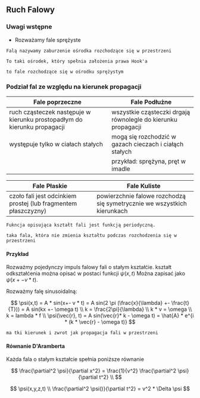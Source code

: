 ## Ruch Falowy

### Uwagi wstępne

- Rozważamy fale sprężyste

```{admonition} fala
Falą nazywamy zaburzenie ośrodka rozchodzące się w przestrzeni
```

```{admonition} Ośrodek sprężysty
To taki ośrodek, który spełnia założenia prawa Hook'a
```

```{admonition} Fale sprężyste
to fale rozchodzące się w ośrodku sprężystym
```

### Podział fal ze względu na kierunek propagacji

| Fale poprzeczne                                                           | Fale Podłużne                                                 |
|---------------------------------------------------------------------------|---------------------------------------------------------------|
| ruch cząsteczek następuje w kierunku prostopadłym do kierunku propagacji  | wszystkie cząsteczki drgają równolegle do kierunku propagacji |
| występuje tylko w ciałach stałych                                         | mogą się rozchodzić w gazach cieczach i ciałąch stałych       |
|                                                                           | przykład: sprężyna, pręt w imadle                             |

| Fale Płaskie                                                    | Fale Kuliste                                                            |
|-----------------------------------------------------------------|-------------------------------------------------------------------------|
| czoło fali jest odcinkiem prostej (lub fragmentem płaszczyzny)  | powierzchnie falowe rozchodzą się symetrycznie we wszystkich kierunkach |

```{admonition} Fala okresowa (periodyczna)
Fukncja opisująca kształt fali jest funkcją periodyczną.
```

```{admonition} Fala o stałym kształcie
taka fala, która nie zmienia kształtu podczas rozchodzenia się w przestrzeni
```

#### Przykład

Rozważmy pojedynczy impuls falowy fali o stałym kształćie. kształt odkształćenia można opisać w postaci funkcji
$\psi(x, t)$ Można zapisać jako $\psi(x +- v * t)$.

Rozważmy falę sinusoidalną:

<!--TODO: check this-->
$$
\psi(x,t) = A * sin(x+- v * t) = A sin(2 \pi (\frac{x}{\lambda} +- \frac{t}{T})) = A sin(kx +- \omega t) \\
k = \frac{2\pi}{\lambda} \\
k * v = \omega \\
k = lambda * f \\
\psi(\vec{r}, t) = A sin(\vec{r}* k - \omega t) = \hat{A} * e^{i * (k * \vec{r} - \omega t)}
$$

```{admonition} wektor falowy
ma tki kierunek i zwrot jak propagacja fali w przestrzeni
```


#### Równanie D'Aramberta
Każda fala o stałym kształcie spełnia poniższe równanie

$$
\frac{\partial^2 \psi}{\partial x^2} = \frac{1}{v^2} \frac{\partial^2 \psi}{\partial t^2} \\
$$

$$
\psi(x,y,z,t) \\
\frac{\partial^2 \psi()}{\partial t^2} = v^2 * \Delta \psi
$$
